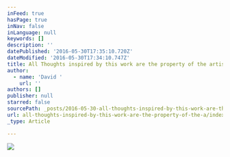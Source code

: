 ```yaml
---
inFeed: true
hasPage: true
inNav: false
inLanguage: null
keywords: []
description: ''
datePublished: '2016-05-30T17:35:10.720Z'
dateModified: '2016-05-30T17:34:10.747Z'
title: All Thoughts inspired by this work are the property of the artist I
author:
  - name: 'David '
    url: ''
authors: []
publisher: null
starred: false
sourcePath: _posts/2016-05-30-all-thoughts-inspired-by-this-work-are-the-property-of-the-a.md
url: all-thoughts-inspired-by-this-work-are-the-property-of-the-a/index.html
_type: Article

---
```

![](https://the-grid-user-content.s3-us-west-2.amazonaws.com/ae10aac6-73ad-4254-8c9f-547be0405375.jpg)
